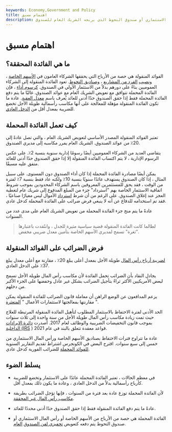 ```yaml
---
keywords: Economy,Government and Policy
title: اهتمام مسبق
description: الفائدة المحملة هي حصة من الأرباح من الأسهم الخاصة أو رأس المال الاستثماري أو صندوق التحوط الذي يربحه الشريك العام للصندوق.
---
```


# اهتمام مسبق
## ما هي الفائدة المحققة؟

الفوائد المنقولة هي حصة من الأرباح التي يحققها الشركاء العامون في [الأسهم الخاصة](/privateequity) ، [ونصيب](/venturecapital) [الفرد من المشاريع](/venturecapital) ، [وصناديق التحوط](/hedgefund). تعود الفائدة المنقولة إلى الشركاء العموميين بناءً على دورهم بدلاً من الاستثمار الأولي في الصندوق. [كرسوم أداء](/performance-fee) ، فإن الفائدة المحملة تتوافق مع تعويض الشريك العام مع عوائد الصندوق. غالبًا ما يتم دفع الفائدة المحملة فقط إذا حقق الصندوق حدًا أدنى للعائد يُعرف باسم [معدل العقبة](/carriedinterest). عادة ما تكون الفائدة المنقولة مؤهلة للمعالجة على أنها مكاسب رأسمالية طويلة الأجل تخضع للضريبة بمعدل أقل من [الدخل العادي](/ordinaryincome).

## كيف تعمل الفائدة المحملة

تعتبر الفوائد المنقولة المصدر الأساسي لتعويض الشريك العام ، والتي تصل عادةً إلى 20٪ من عوائد الصندوق. الشريك العام يمرر مكاسبه إلى مديري الصندوق.

يتقاضى العديد من الشركاء العموميين أيضًا رسومًا إدارية سنوية بنسبة 2٪. على عكس الرسوم الإدارية ، لا يتم اكتساب الفائدة المنقولة إلا إذا حقق الصندوق حدًا أدنى للعائد متفق عليه مسبقًا.

يمكن أيضًا مصادرة الفائدة المحملة إذا كان أداء الصندوق دون المستوى. على سبيل المثال ، إذا كان الصندوق يستهدف عائدًا سنويًا بنسبة 10٪ ولكنه عاد فقط بنسبة 7٪ لفترة من الوقت ، فقد يحق للمستثمرين المعروفين باسم الشركاء المحدودين بموجب شروط اتفاقية الاستثمار الخاصة بهم "استرداد" جزء من المبلغ المدفوع إلى شريك عام لتغطية العجز عند إغلاق الصندوق. على الرغم من أن شرط [استرداد](/clawback) الأموال ليس معيارًا صناعيًا ، فقد تم استخدامه للدفاع عن أنه لا ينبغي فرض ضرائب على الفائدة المحملة كدخل عادي.

عادةً ما يتم منح جزء الفائدة المحملة من تعويض الشريك العام على مدى عدد من السنوات.

> لطالما كانت الفائدة المنقولة قضية سياسية مثيرة للجدل ، وانتُقدت باعتبارها "ثغرة" تسمح لمديري الأسهم الخاصة بتأمين معدل ضريبي مخفض.

>

## فرض الضرائب على الفوائد المنقولة

[لضريبة أرباح رأس المال](/capital_gains_tax) طويلة الأجل بمعدل أعلى يبلغ 20٪ ، مقارنة مع أعلى معدل يبلغ 37٪ على الدخل العادي.

يجادل النقاد بأن الضرائب تحمل الفائدة لأن مكاسب رأس المال طويلة الأجل تسمح لبعض الأمريكيين الأكثر ثراءً بتأجيل الضرائب بشكل غير عادل وخفضها على الجزء الأكبر من دخلهم.

يزعم المدافعون عن الوضع الراهن أن معاملة قانون الضرائب للفائدة المنقولة يمكن مقارنتها بمعالجتها لاستثمارات الأعمال " [المتعثرة](/sweatequity) ".

الحد الأدنى لفترة الاحتفاظ بالاستثمار المطلوب لتأهيل الفائدة المنقولة المرتبطة للعلاج حيث تمت زيادة مكاسب رأس المال طويلة الأجل من سنة واحدة إلى ثلاث سنوات بموجب قانون التخفيضات الضريبية والوظائف لعام 2017. أصدرت [دائرة الإيرادات الداخلية (IRS](/irs) ) قواعد معقدة تتعلق بالبند في عام 2021.

عادة ما تتراوح فترات الاحتفاظ بصناديق الأسهم الخاصة ورأس المال الاستثماري من خمس إلى سبع سنوات. اقترح البعض في الكونجرس اشتراط تقديم التقارير السنوية [للفوائد المحملة](/imputedinterest) للضرائب الفورية كدخل عادي.

## يسلط الضوء

- في معظم الحالات ، تعتبر الفائدة المحملة عائدًا على الاستثمار وتخضع للضريبة كأرباح رأسمالية بدلاً من الدخل العادي ، وعادة ما يكون ذلك بمعدل أقل.

- لأن الفائدة المحملة توزع عادة بعد فترة من السنوات ، فإنها تؤجل الضرائب بطريقة [مكاسب رأس المال غير المحققة](/unrealizedgain).

- عادةً ما يتم دفع الفائدة المنقولة فقط إذا حقق الصندوق حدًا أدنى محددًا للعائد.

- الفائدة المحملة هي حصة من الأرباح من الأسهم الخاصة أو رأس المال الاستثماري أو صندوق التحوط يتم دفعه كتعويض [تحفيزي لفن الصندوق](/generalpartner) [العام](/generalpartner).

